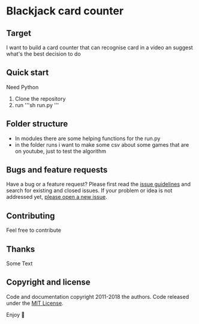 # Blackjack card counter

## Target

I want to build a card counter that can recognise card in a video an suggest what's the best decision to do

## Quick start

Need Python

1. Clone the repository
2. run
'''sh
run.py
'''

## Folder structure

- In modules there are some helping functions for the run.py
- in the folder runs i want to make some csv about some games that are on youtube, just to test the algorithm

## Bugs and feature requests

Have a bug or a feature request? Please first read the [issue guidelines](https://reponame/blob/master/CONTRIBUTING.md) and search for existing and closed issues. If your problem or idea is not addressed yet, [please open a new issue](https://reponame/issues/new).

## Contributing

Feel free to contribute


## Thanks

Some Text

## Copyright and license

Code and documentation copyright 2011-2018 the authors. Code released under the [MIT License](https://reponame/blob/master/LICENSE).

Enjoy :metal:
